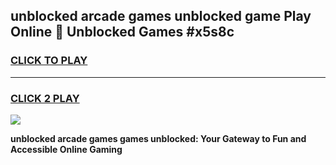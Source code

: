 
## unblocked arcade games unblocked game Play Online 👋 Unblocked Games #x5s8c
<h3>
<a href="https://premium.freeplayer.one?title=unblocked_arcade_games&ref=21F">CLICK TO PLAY</a></h3>
<hr>

<h3>
<a href="https://premium.freeplayer.one?title=unblocked_arcade_games&ref=21F">CLICK 2 PLAY</a>
  
</h3>

<a href="https://premium.freeplayer.one?title=unblocked_arcade_games&ref=21F/"><img src="https://clearcache.store/games.png"></a>


**unblocked arcade games games unblocked: Your Gateway to Fun and Accessible Online Gaming**
